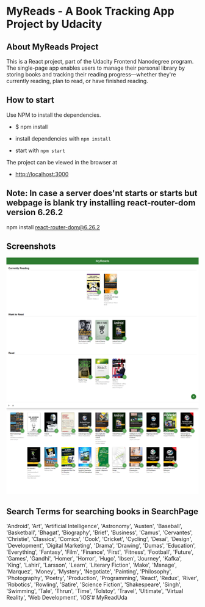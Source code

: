 # MyReads - A Book Tracking App Project by Udacity

## About MyReads Project

This is a React project, part of the Udacity Frontend Nanodegree program. The single-page app enables users to manage their personal library by storing books and tracking their reading progress—whether they're currently reading, plan to read, or have finished reading.

## How to start 

Use NPM to install the dependencies.

- $ npm install

- install dependencies with `npm install`
- start with `npm start`

The project can be viewed in the browser at
- [http://localhost:3000](http://localhost:3000)

## Note: In case a server does'nt starts or starts but webpage is blank try installing react-router-dom version 6.26.2

npm install react-router-dom@6.26.2

## Screenshots

![screenshot1](./public/images/img_1.png)
![screenshot2](./public/images/img_2.png)

## Search Terms for searching books in SearchPage

'Android', 'Art', 'Artificial Intelligence', 'Astronomy', 'Austen', 'Baseball', 'Basketball', 'Bhagat', 'Biography', 'Brief', 'Business', 'Camus', 'Cervantes', 'Christie', 'Classics', 'Comics', 'Cook', 'Cricket', 'Cycling', 'Desai', 'Design', 'Development', 'Digital Marketing', 'Drama', 'Drawing', 'Dumas', 'Education', 'Everything', 'Fantasy', 'Film', 'Finance', 'First', 'Fitness', 'Football', 'Future', 'Games', 'Gandhi', 'Homer', 'Horror', 'Hugo', 'Ibsen', 'Journey', 'Kafka', 'King', 'Lahiri', 'Larsson', 'Learn', 'Literary Fiction', 'Make', 'Manage', 'Marquez', 'Money', 'Mystery', 'Negotiate', 'Painting', 'Philosophy', 'Photography', 'Poetry', 'Production', 'Programming', 'React', 'Redux', 'River', 'Robotics', 'Rowling', 'Satire', 'Science Fiction', 'Shakespeare', 'Singh', 'Swimming', 'Tale', 'Thrun', 'Time', 'Tolstoy', 'Travel', 'Ultimate', 'Virtual Reality', 'Web Development', 'iOS'#   M y R e a d U d a 
 
 
